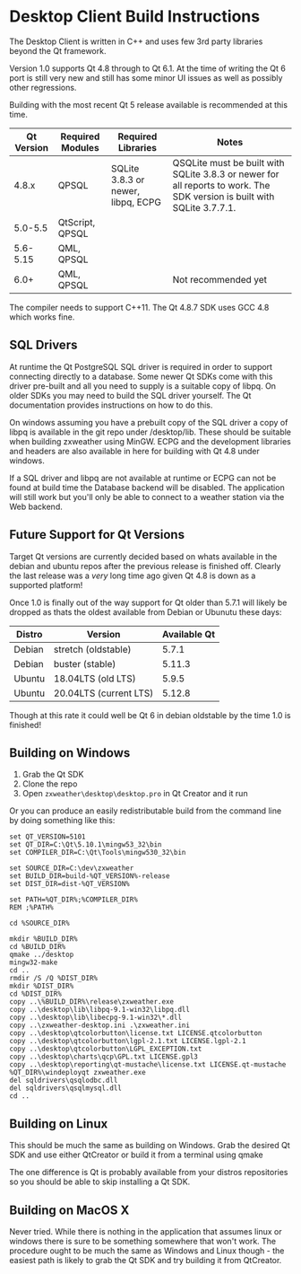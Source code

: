 # Desktop Client Build Instructions

The Desktop Client is written in C++ and uses few 3rd party libraries beyond the Qt framework.

Version 1.0 supports Qt 4.8 through to Qt 6.1. At the time of writing the Qt 6 port is still very
new and still has some minor UI issues as well as possibly other regressions.

Building with the most recent Qt 5 release available is recommended at this time.

| Qt Version | Required Modules | Required Libraries                 | Notes |
| ---------- | ---------------- | ---------------------------------- | ----- |
| 4.8.x      | QPSQL            | SQLite 3.8.3 or newer, libpq, ECPG | QSQLite must be built with SQLite 3.8.3 or newer for all reports to work. The SDK version is built with SQLite 3.7.7.1. |
| 5.0-5.5    | QtScript, QPSQL  |                                    | |
| 5.6-5.15   | QML, QPSQL       |                                    | |
| 6.0+       | QML, QPSQL       |                                    | Not recommended yet |

The compiler needs to support C++11. The Qt 4.8.7 SDK uses GCC 4.8 which works fine.

## SQL Drivers
At runtime the Qt PostgreSQL SQL driver is required in order to support connecting directly to a database. Some newer Qt SDKs come with this driver pre-built and all you need to supply is a suitable copy of libpq. On older SDKs you may need to build the SQL driver yourself. The Qt documentation provides instructions on how to do this.

On windows assuming you have a prebuilt copy of the SQL driver a copy of libpq is available in the git repo under /desktop/lib. These should be suitable when building zxweather using MinGW. ECPG and the development libraries and headers are also available in here for building with Qt 4.8 under windows.

If a SQL driver and libpq are not available at runtime or ECPG can not be found at build time the Database backend will be disabled. The application will still work but you'll only be able to connect to a weather station via the Web backend.

## Future Support for Qt Versions
Target Qt versions are currently decided based on whats available in the debian and ubuntu repos after the previous release is finished off. Clearly
the last release was a _very_ long time ago given Qt 4.8 is down as a supported platform!

Once 1.0 is finally out of the way support for Qt older than 5.7.1 will likely be dropped as thats the oldest available from
Debian or Ubunutu these days:

| Distro | Version                | Available Qt |
| ------ | ---------------------- | ------------ |
| Debian | stretch (oldstable)    | 5.7.1        |
| Debian | buster (stable)        | 5.11.3       |
| Ubuntu | 18.04LTS (old LTS)     | 5.9.5        |
| Ubuntu | 20.04LTS (current LTS) | 5.12.8       |

Though at this rate it could well be Qt 6 in debian oldstable by the time 1.0 is finished!

## Building on Windows

1. Grab the Qt SDK
2. Clone the repo
3. Open `zxweather\desktop\desktop.pro` in Qt Creator and it run

Or you can produce an easily redistributable build from the command line by doing something like this:

```
set QT_VERSION=5101
set QT_DIR=C:\Qt\5.10.1\mingw53_32\bin
set COMPILER_DIR=C:\Qt\Tools\mingw530_32\bin

set SOURCE_DIR=C:\dev\zxweather
set BUILD_DIR=build-%QT_VERSION%-release
set DIST_DIR=dist-%QT_VERSION%

set PATH=%QT_DIR%;%COMPILER_DIR%
REM ;%PATH%

cd %SOURCE_DIR%

mkdir %BUILD_DIR%
cd %BUILD_DIR%
qmake ../desktop
mingw32-make
cd ..
rmdir /S /Q %DIST_DIR%
mkdir %DIST_DIR%
cd %DIST_DIR%
copy ..\%BUILD_DIR%\release\zxweather.exe
copy ..\desktop\lib\libpq-9.1-win32\libpq.dll
copy ..\desktop\lib\libecpg-9.1-win32\*.dll
copy ..\zxweather-desktop.ini .\zxweather.ini
copy ..\desktop\qtcolorbutton\license.txt LICENSE.qtcolorbutton
copy ..\desktop\qtcolorbutton\lgpl-2.1.txt LICENSE.lgpl-2.1
copy ..\desktop\qtcolorbutton\LGPL_EXCEPTION.txt
copy ..\desktop\charts\qcp\GPL.txt LICENSE.gpl3
copy ..\desktop\reporting\qt-mustache\license.txt LICENSE.qt-mustache
%QT_DIR%\windeployqt zxweather.exe
del sqldrivers\qsqlodbc.dll
del sqldrivers\qsqlmysql.dll
cd ..

```

## Building on Linux
This should be much the same as building on Windows. Grab the desired Qt SDK and use either QtCreator or build it from a terminal using qmake

The one difference is Qt is probably available from your distros repositories so you should be able to skip installing a Qt SDK.


## Building on MacOS X

Never tried. While there is nothing in the application that assumes linux or windows there is sure to be something somewhere that won't work. The procedure ought
to be much the same as Windows and Linux though - the easiest path is likely to grab the Qt SDK and try building it from QtCreator.





